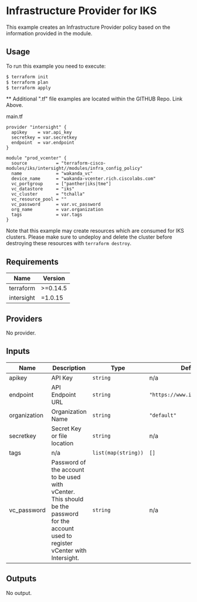 # Infrastructure Provider for IKS

This example creates an Infrastructure Provider policy based on the information provided in the module.

## Usage

To run this example you need to execute:



```bash
$ terraform init
$ terraform plan
$ terraform apply
```
** Additional ".tf" file examples are located within the GITHUB Repo.  Link Above.

main.tf
```
provider "intersight" {
  apikey    = var.api_key
  secretkey = var.secretkey
  endpoint  = var.endpoint
}

module "prod_vcenter" {
  source           = "terraform-cisco-modules/iks/intersight//modules/infra_config_policy"
  name             = "wakanda_vc"
  device_name      = "wakanda-vcenter.rich.ciscolabs.com"
  vc_portgroup     = ["panther|iks|tme"]
  vc_datastore     = "iks"
  vc_cluster       = "tchalla"
  vc_resource_pool = ""
  vc_password      = var.vc_password
  org_name         = var.organization
  tags             = var.tags
}
```


Note that this example may create resources which are consumed for IKS clusters.  Please make sure to undeploy and delete the cluster before destroying these resources with `terraform destroy`.
<!-- BEGINNING OF PRE-COMMIT-TERRAFORM DOCS HOOK -->
## Requirements

| Name | Version |
|------|---------|
| terraform | >=0.14.5 |
| intersight | =1.0.15 |

## Providers

No provider.

## Inputs

| Name | Description | Type | Default | Required |
|------|-------------|------|---------|:--------:|
| apikey | API Key | `string` | n/a | yes |
| endpoint | API Endpoint URL | `string` | `"https://www.intersight.com"` | no |
| organization | Organization Name | `string` | `"default"` | no |
| secretkey | Secret Key or file location | `string` | n/a | yes |
| tags | n/a | `list(map(string))` | `[]` | no |
| vc\_password | Password of the account to be used with vCenter.  This should be the password for the account used to register vCenter with Intersight. | `string` | n/a | yes |

## Outputs

No output.

<!-- END OF PRE-COMMIT-TERRAFORM DOCS HOOK -->